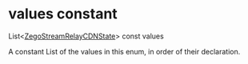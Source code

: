 


# values constant







List&lt;[ZegoStreamRelayCDNState](../../zego_uikit_prebuilt_live_audio_room/ZegoStreamRelayCDNState.md)> const values
  




<p>A constant List of the values in this enum, in order of their declaration.</p>










